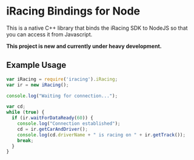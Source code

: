 # iRacing Bindings for Node

This is a native C++ library that binds the iRacing SDK to NodeJS so that you can access it from Javascript.

**This project is new and currently under heavy development.**

## Example Usage

``` javascript
var iRacing = require('iracing').iRacing;
var ir = new iRacing();

console.log("Waiting for connection...");

var cd;
while (true) {
  if (ir.waitForDataReady(60)) {
    console.log("Connection established");
    cd = ir.getCarAndDriver();
    console.log(cd.driverName + " is racing on " + ir.getTrack());
    break;
  }
}
```
